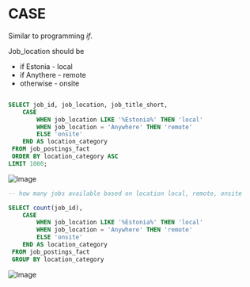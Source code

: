 # CASE 
Similar to programming *if*.

Job_location should be 
- if Estonia - local
- if Anythere - remote
-  otherwise - onsite

```sql

SELECT job_id, job_location, job_title_short,
    CASE 
        WHEN job_location LIKE '%Estonia%' THEN 'local'
        WHEN job_location = 'Anywhere' THEN 'remote'
        ELSE 'onsite'
    END AS location_category
 FROM job_postings_fact
 ORDER BY location_category ASC
LIMIT 1000;
```

![Image](https://github.com/user-attachments/assets/ea26a587-c258-4c0b-bc54-197650d93b74)




```sql
-- how many jobs available based on location local, remote, onsite

SELECT count(job_id),
    CASE 
        WHEN job_location LIKE '%Estonia%' THEN 'local'
        WHEN job_location = 'Anywhere' THEN 'remote'
        ELSE 'onsite'
    END AS location_category
 FROM job_postings_fact
 GROUP BY location_category
```

![Image](https://github.com/user-attachments/assets/13d0c2c6-42bb-4b45-b98f-08b896c473ce)
